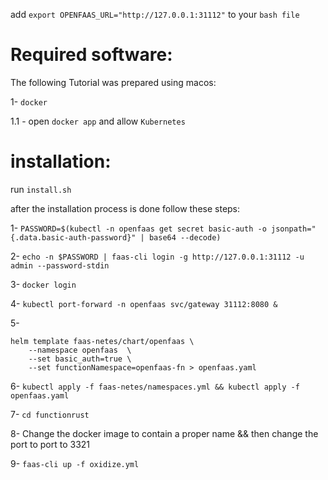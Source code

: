 

add `export OPENFAAS_URL="http://127.0.0.1:31112"` to your `bash file`

# Required software:

The following Tutorial was prepared using macos:

1- `docker`

  1.1 - open `docker app` and allow `Kubernetes`

# installation:

run `install.sh`

after the installation process is done follow these steps:

1- `PASSWORD=$(kubectl -n openfaas get secret basic-auth -o jsonpath="{.data.basic-auth-password}" | base64 --decode)`


2- `echo -n $PASSWORD | faas-cli login -g http://127.0.0.1:31112 -u admin --password-stdin`


3- `docker login`

4- `kubectl port-forward -n openfaas svc/gateway 31112:8080 &`

5- 
```
helm template faas-netes/chart/openfaas \
    --namespace openfaas  \
    --set basic_auth=true \
    --set functionNamespace=openfaas-fn > openfaas.yaml
```


6- `kubectl apply -f faas-netes/namespaces.yml && kubectl apply -f openfaas.yaml`


7- `cd functionrust`


8- Change the docker image to contain a proper name && then change the port to port to 3321


9- `faas-cli up -f oxidize.yml`
